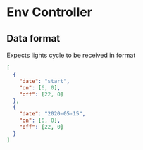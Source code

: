# Env Controller

## Data format

Expects lights cycle to be received in format

```json
[
  {
    "date": "start",
    "on": [6, 0],
    "off": [22, 0]
  },
  {
    "date": "2020-05-15",
    "on": [6, 0],
    "off": [22, 0]
  }
]
```
